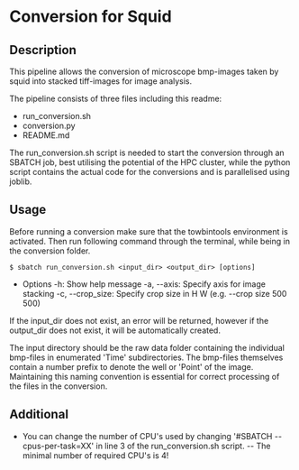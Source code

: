 # Conversion for Squid

## Description 

This pipeline allows the conversion of microscope bmp-images taken by squid
into stacked tiff-images for image analysis.

The pipeline consists of three files including this readme:
- run_conversion.sh
- conversion.py
- README.md

The run_conversion.sh script is needed to start the conversion through an SBATCH job,
best utilising the potential of the HPC cluster, while the python script contains the 
actual code for the conversions and is parallelised using joblib. 

## Usage

Before running a conversion make sure that the towbintools environment is activated.
Then run following command through the terminal, while being in the conversion folder.

```
$ sbatch run_conversion.sh <input_dir> <output_dir> [options]
```

   - Options
       -h:                 Show help message
       -a, --axis:         Specify axis for image stacking
       -c, --crop_size:    Specify crop size in H W (e.g. --crop size 500 500)


If the input_dir does not exist, an error will be returned, however if the output_dir
does not exist, it will be automatically created. 

The input directory should be the raw data folder containing the individual bmp-files
in enumerated 'Time' subdirectories. The bmp-files themselves contain a number prefix
to denote the well or 'Point' of the image. Maintaining this naming convention is 
essential for correct processing of the files in the conversion. 

## Additional

-   You can change the number of CPU's used by changing '#SBATCH --cpus-per-task=XX' 
    in line 3 of the run_conversion.sh script. 
    --  The minimal number of required CPU's is 4!



